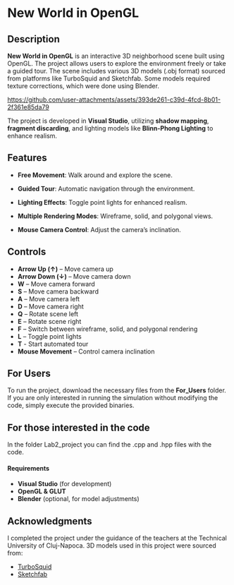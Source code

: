 # New World in OpenGL

## Description
**New World in OpenGL** is an interactive 3D neighborhood scene built using OpenGL. The project allows users to explore the environment freely or take a guided tour. The scene includes various 3D models (.obj format) sourced from platforms like TurboSquid and Sketchfab. Some models required texture corrections, which were done using Blender.

https://github.com/user-attachments/assets/393de261-c39d-4fcd-8b01-2f361e85da79

The project is developed in **Visual Studio**, utilizing **shadow mapping**, **fragment discarding**, and lighting models like **Blinn-Phong Lighting** to enhance realism.

## Features
- **Free Movement**: Walk around and explore the scene.
- **Guided Tour**: Automatic navigation through the environment.
- **Lighting Effects**: Toggle point lights for enhanced realism.
- **Multiple Rendering Modes**: Wireframe, solid, and polygonal views.


- **Mouse Camera Control**: Adjust the camera’s inclination.

## Controls
- **Arrow Up (↑)** – Move camera up
- **Arrow Down (↓)** – Move camera down
- **W** – Move camera forward
- **S** – Move camera backward
- **A** – Move camera left
- **D** – Move camera right
- **Q** – Rotate scene left
- **E** – Rotate scene right
- **F** – Switch between wireframe, solid, and polygonal rendering
- **L** – Toggle point lights
- **T** - Start automated tour
- **Mouse Movement** – Control camera inclination

## For Users 
To run the project, download the necessary files from the **For_Users** folder. If you are only interested in running the simulation without modifying the code, simply execute the provided binaries.

## For those interested in the code
In the folder Lab2_project you can find the .cpp and .hpp files with the code.

#### Requirements
- **Visual Studio** (for development)
- **OpenGL & GLUT**
- **Blender** (optional, for model adjustments)

## Acknowledgments
I completed the project under the guidance of the teachers at the Technical University of Cluj-Napoca.
3D models used in this project were sourced from:
- [TurboSquid](https://www.turbosquid.com/)
- [Sketchfab](https://sketchfab.com/)



